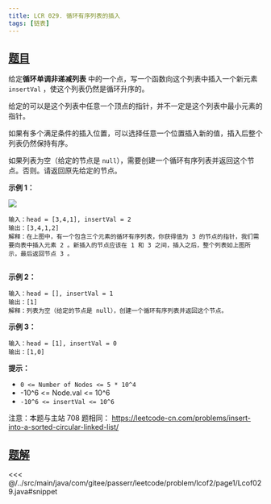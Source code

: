 ```yaml
---
title: LCR 029. 循环有序列表的插入
tags: [链表]
---
```



## [题目](https://leetcode.cn/problems/4ueAj6/)
给定**循环单调非递减列表** 中的一个点，写一个函数向这个列表中插入一个新元素 `insertVal` ，使这个列表仍然是循环升序的。

给定的可以是这个列表中任意一个顶点的指针，并不一定是这个列表中最小元素的指针。

如果有多个满足条件的插入位置，可以选择任意一个位置插入新的值，插入后整个列表仍然保持有序。

如果列表为空（给定的节点是 `null`），需要创建一个循环有序列表并返回这个节点。否则。请返回原先给定的节点。

**示例 1：**

![](https://assets.leetcode.com/uploads/2019/01/19/example_1_before_65p.jpg)  

```
输入：head = [3,4,1], insertVal = 2
输出：[3,4,1,2]
解释：在上图中，有一个包含三个元素的循环有序列表，你获得值为 3 的节点的指针，我们需要向表中插入元素 2 。新插入的节点应该在 1 和 3 之间，插入之后，整个列表如上图所示，最后返回节点 3 。


```

**示例 2：**

    输入：head = [], insertVal = 1
    输出：[1]
    解释：列表为空（给定的节点是 null），创建一个循环有序列表并返回这个节点。

**示例 3：**

```
输入：head = [1], insertVal = 0
输出：[1,0]
```

**提示：**

* `0 <= Number of Nodes <= 5 * 10^4`
* -10^6 <= Node.val <= 10^6
* `-10^6 <= insertVal <= 10^6`

注意：本题与主站 708 题相同： <https://leetcode-cn.com/problems/insert-into-a-sorted-circular-linked-list/>


## [题解](https://github.com/PasseRR/JavaLeetCode/blob/master/src/main/java/com/gitee/passerr/leetcode/problem/lcof2/page1/Lcof029.java)

<<< @/../src/main/java/com/gitee/passerr/leetcode/problem/lcof2/page1/Lcof029.java#snippet
